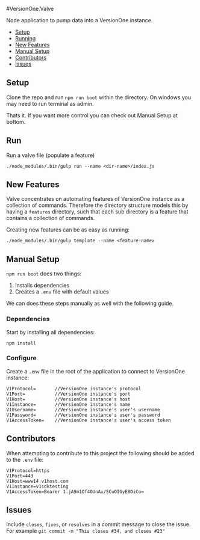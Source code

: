 #VersionOne.Valve

Node application to pump data into a VersionOne instance.

- [Setup](#setup)
- [Running](#run)
- [New Features](#new-features)
- [Manual Setup](#manual-setup)
- [Contributors](#contributors)
- [Issues](#issues)

## Setup
Clone the repo and run `npm run boot` within the directory.
On windows you may need to run terminal as admin.

Thats it. If you want more control you can check out Manual Setup at bottom.

## Run
Run a valve file (populate a feature)
```
./node_modules/.bin/gulp run --name <dir-name>/index.js
```

## New Features
Valve concentrates on automating features of VersionOne instance as a collection of commands.
Therefore the directory structure models this by having a `features` directory,
such that each sub directory is a feature that contains a collection of commands.

Creating new features can be as easy as running:
```
./node_modules/.bin/gulp template --name <feature-name>
```

## Manual Setup

`npm run boot` does two things:
1. installs dependencies
2. Creates a `.env` file with default values

We can does these steps manually as well with the following guide.

### Dependencies
Start by installing all dependencies:
```
npm install
```

### Configure
Create a `.env` file in the root of the application to connect to VersionOne instance:

```
V1Protocol=       //VersionOne instance's protocol
V1Port=           //VersionOne instance's port
V1Host=           //VersionOne instance's host
V1Instance=       //VersionOne instance's name
V1Username=       //VersionOne instance's user's username
V1Password=       //VersionOne instance's user's password
V1AccessToken=    //VersionOne instance's user's access token
```

## Contributors

When attempting to contribute to this project the following should be added to the `.env` file:

```
V1Protocol=https
V1Port=443
V1Host=www14.v1host.com
V1Instance=v1sdktesting
V1AccessToken=Bearer 1.jA9m1Of4OUnAx/SCuOIGyE8DiCo=
```

## Issues

Include `closes`, `fixes`, or `resolves` in a commit message to close the issue.
For example `git commit -m "This closes #34, and closes #23"`
